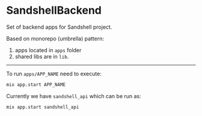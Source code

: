 # SandshellBackend

Set of backend apps for Sandshell project.

Based on monorepo (umbrella) pattern:

1. apps located in `apps` folder
2. shared libs are in `lib`.

---

To run `apps/APP_NAME` need to execute:

```sh
mix app.start APP_NAME
```

Currently we have `sandshell_api` which can be run as:

```sh
mix app.start sandshell_api
```
